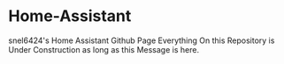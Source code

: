 # Home-Assistant
snel6424's Home Assistant Github Page
Everything On this Repository is Under Construction as long as this Message is here.
